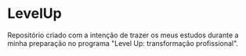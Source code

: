 # LevelUp
Repositório criado com a intenção de trazer os meus estudos durante a minha preparação no programa "Level Up: transformação profissional".
